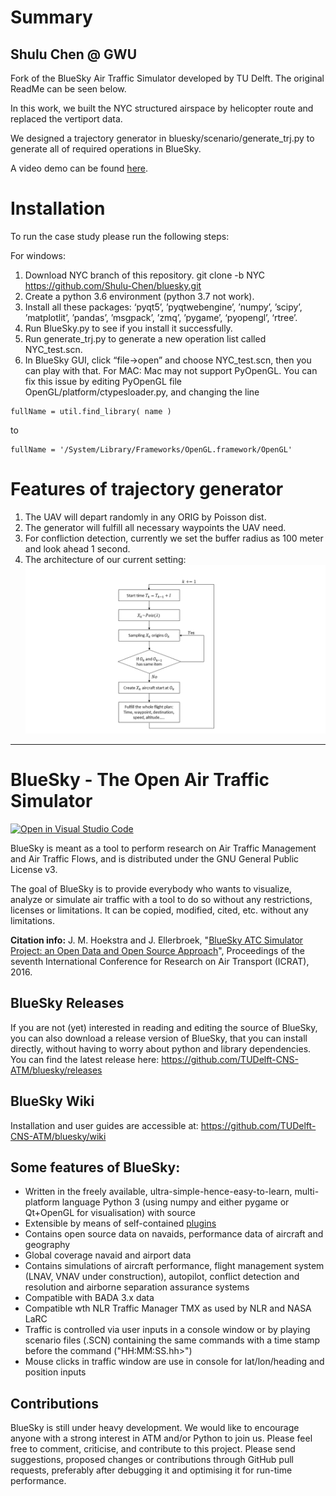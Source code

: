 # Summary
## Shulu Chen @ GWU

Fork of the BlueSky Air Traffic Simulator developed by TU Delft. The original ReadMe can be seen below.

In this work, we built the NYC structured airspace by helicopter route and replaced the vertiport data.

We designed a trajectory generator in bluesky/scenario/generate_trj.py to generate all of required operations in BlueSky.

A video demo can be found [here](https://youtu.be/vRyiNrF8ic4).

# Installation

To run the case study please run the following steps:

For windows:
1. Download NYC branch of this repository.
   git clone -b NYC https://github.com/Shulu-Chen/bluesky.git
2. Create a python 3.6 environment (python 3.7 not work).
3. Install all these packages: ‘pyqt5’, ’pyqtwebengine’, ’numpy’, ’scipy’, ’matplotlit’, ’pandas’, ’msgpack’, ’zmq’, ’pygame’, ‘pyopengl’, ‘rtree’.
4. Run BlueSky.py to see if you install it successfully.
5. Run generate_trj.py to generate a new operation list called NYC_test.scn.
6. In BlueSky GUI, click “file->open” and choose NYC_test.scn, then you can play with that.
For MAC:
Mac may not support PyOpenGL. You can fix this issue by editing PyOpenGL file OpenGL/platform/ctypesloader.py, and changing the line
```
fullName = util.find_library( name )
```
to
```
fullName = '/System/Library/Frameworks/OpenGL.framework/OpenGL'
```
# Features of trajectory generator

1. The UAV will depart randomly in any ORIG by Poisson dist.
2. The generator will fulfill all necessary waypoints the UAV need.
3. For confliction detection, currently we set the buffer radius as 100 meter and look ahead 1 second.
4. The architecture of our current setting:
![image](https://github.com/Shulu-Chen/bluesky/blob/NYC/ARC.png)

------------------------------------------------------------------------------------------------------------------------------



# BlueSky - The Open Air Traffic Simulator

[![Open in Visual Studio Code](https://open.vscode.dev/badges/open-in-vscode.svg)](https://open.vscode.dev/TUDelft-CNS-ATM/bluesky)

BlueSky is meant as a tool to perform research on Air Traffic Management and Air Traffic Flows, and is distributed under the GNU General Public License v3.

The goal of BlueSky is to provide everybody who wants to visualize, analyze or simulate air
traffic with a tool to do so without any restrictions, licenses or limitations. It can be copied,
modified, cited, etc. without any limitations.

**Citation info:** J. M. Hoekstra and J. Ellerbroek, "[BlueSky ATC Simulator Project: an Open Data and Open Source Approach](https://www.researchgate.net/publication/304490055_BlueSky_ATC_Simulator_Project_an_Open_Data_and_Open_Source_Approach)", Proceedings of the seventh International Conference for Research on Air Transport (ICRAT), 2016.

## BlueSky Releases
If you are not (yet) interested in reading and editing the source of BlueSky, you can also download a release version of BlueSky, that you can install directly, without having to worry about python and library dependencies. You can find the latest release here:
https://github.com/TUDelft-CNS-ATM/bluesky/releases

## BlueSky Wiki
Installation and user guides are accessible at:
https://github.com/TUDelft-CNS-ATM/bluesky/wiki

## Some features of BlueSky:
- Written in the freely available, ultra-simple-hence-easy-to-learn, multi-platform language
Python 3 (using numpy and either pygame or Qt+OpenGL for visualisation) with source
- Extensible by means of self-contained [plugins](https://github.com/TUDelft-CNS-ATM/bluesky/wiki/plugin)
- Contains open source data on navaids, performance data of aircraft and geography
- Global coverage navaid and airport data
- Contains simulations of aircraft performance, flight management system (LNAV, VNAV under construction),
autopilot, conflict detection and resolution and airborne separation assurance systems
- Compatible with BADA 3.x data
- Compatible wth NLR Traffic Manager TMX as used by NLR and NASA LaRC
- Traffic is controlled via user inputs in a console window or by playing scenario files (.SCN)
containing the same commands with a time stamp before the command ("HH:MM:SS.hh>")
- Mouse clicks in traffic window are use in console for lat/lon/heading and position inputs

## Contributions
BlueSky is still under heavy development. We would like to encourage anyone with a strong interest in
ATM and/or Python to join us. Please feel free to comment, criticise, and contribute to this project. Please send suggestions, proposed changes or contributions through GitHub pull requests, preferably after debugging it and optimising it for run-time performance.
